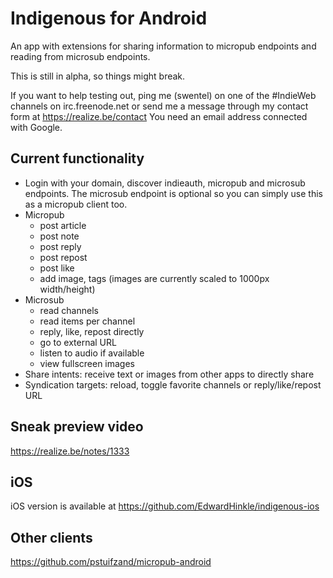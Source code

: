 # Indigenous for Android

An app with extensions for sharing information to micropub endpoints and reading from microsub endpoints.

This is still in alpha, so things might break.

If you want to help testing out, ping me (swentel) on one of the #IndieWeb channels on
irc.freenode.net or send me a message through my contact form at https://realize.be/contact
You need an email address connected with Google.

## Current functionality

- Login with your domain, discover indieauth, micropub and microsub endpoints.
  The microsub endpoint is optional so you can simply use this as a micropub 
  client too.
- Micropub
  - post article
  - post note
  - post reply
  - post repost
  - post like
  - add image, tags
    (images are currently scaled to 1000px width/height)
- Microsub
  - read channels
  - read items per channel
  - reply, like, repost directly
  - go to external URL
  - listen to audio if available
  - view fullscreen images
- Share intents: receive text or images from other apps to directly share
- Syndication targets: reload, toggle favorite channels or reply/like/repost URL

## Sneak preview video

https://realize.be/notes/1333

## iOS

iOS version is available at https://github.com/EdwardHinkle/indigenous-ios

## Other clients

https://github.com/pstuifzand/micropub-android
